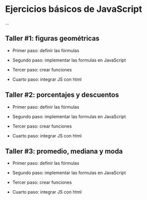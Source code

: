 # Ejercicios básicos de JavaScript

...

## Taller #1: figuras geométricas

- Primer paso: definir las fórmulas 

- Segundo paso: implementar las formulas en JavaScript

- Tercer paso: crear funciones

- Cuarto paso: integrar JS con html


## Taller #2: porcentajes y descuentos

- Primer paso: definir las fórmulas 

- Segundo paso: implementar las formulas en JavaScript

- Tercer paso: crear funciones

- Cuarto paso: integrar JS con html


## Taller #3: promedio, mediana y moda 

- Primer paso: definir las fórmulas 

- Segundo paso: implementar las formulas en JavaScript

- Tercer paso: crear funciones

- Cuarto paso: integrar JS con html
